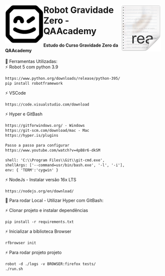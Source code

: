 # <img src="icon.png" align="right" />
# <img src="robotidy_logo_small.png" align="left" />

# Robot Gravidade Zero - QAAcademy
<h4>Estudo do Curso Gravidade Zero da QAAcademy</h4>

🧰 Ferramentas Utilizadas:<br>
   ⚡ Robot 5 com python 3.9 <br>
    
    https://www.python.org/downloads/release/python-395/
    pip install robotframework
    

   ⚡ VSCode<br>
   
    https://code.visualstudio.com/download

   ⚡ Hyper e GitBash<br>

    https://gitforwindows.org/ - Windows
    https://git-scm.com/download/mac - Mac
    https://hyper.is/plugins

    Passo a passo para configurar
    https://www.youtube.com/watch?v=4pB8r6-dkSM
    
    shell: 'C:\\Program Files\\Git\\git-cmd.exe',
    shellArgs: ['--command=usr/bin/bash.exe', '-l', '-i'],
    env: { 'TERM':'cygwin' }

   ⚡ NodeJs - Instalar versão 16x LTS<br>

    https://nodejs.org/en/download/


🧰 Para rodar Local - Utilizar Hyper com GitBash:<br>

   ⚡ Clonar projeto e instalar dependências<br>

    pip install -r requirements.txt

   ⚡ Inicializar a biblioteca Browser<br>

    rfbrowser init

   ⚡ Para rodar projeto projeto<br>

    robot -d ./logs -v BROWSER:firefox tests/
    ./run.sh
